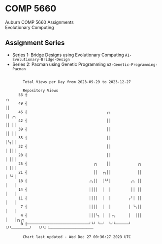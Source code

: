 # COMP 5660
Auburn COMP 5660 Assignments  
Evolutionary Computing

## Assignment Series
- Series 1: Bridge Designs using Evolutionary Computing `A1-Evolutionary-Bridge-Design`
- Series 2: Pacman using Genetic Programming `A2-Genetic-Programming-Pacman`

```

        Total Views per Day from 2023-09-29 to 2023-12-27

        Repository Views
      53 ┼                                                            ╭╮
      49 ┤                                                            ││
      46 ┤                                    ╭╮                      ││ ╭╮
      42 ┤                                    ││                      ││ ││
      39 ┤                                    ││                      ││ ││
      35 ┤                                    ││                      │╰╮││
      32 ┤                                    ││                      │ │││
      28 ┤                                    ││                      │ │││
      25 ┤                              ╭╮    ││            ╭╮        │ │││
      21 ┤                              ││  ╭╮││            ││        │ ╰╯│
      18 ┤                            ╭╮││  │╰╯│         ╭╮ ││        │   │
      14 ┤                            ││││  │  │         ││ ││        │   │
      11 ┤                            ││││  │  │        ╭╯│ ││        │   │
       7 ┤                            ││││  │  │        │ ╰╮││        │   │
       4 ┤                            │││╰╮ │  │╭╮      │  │││        │   │╭╮╭╮
       0 ┼────────────────────────────╯╰╯ ╰─╯  ╰╯╰──────╯  ╰╯╰────────╯   ╰╯╰╯╰────────────────────

        Chart last updated - Wed Dec 27 00:36:27 2023 UTC
        
```
